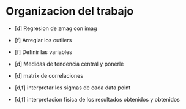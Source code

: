 # Organizacion del trabajo

- [d] Regresion de zmag con imag
- [f] Arreglar los outliers
- [f] Definir las variables
- [d] Medidas de tendencia central y ponerle 
- [d] matrix de correlaciones


- [d,f] interpretar los sigmas de cada data point
- [d,f] interpretacion fisica de los resultados obtenidos y obtenidos
